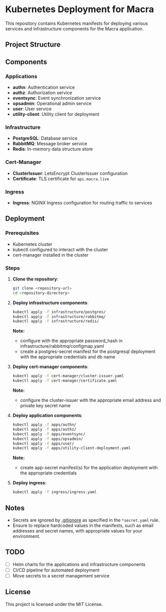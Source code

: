 # Kubernetes Deployment for Macra

This repository contains Kubernetes manifests for deploying various services and infrastructure components for the Macra application.

## Project Structure

## Components

### Applications

- **authn**: Authentication service
- **authz**: Authorization service
- **eventsync**: Event synchronization service
- **opsadmin**: Operational admin service
- **user**: User service
- **utility-client**: Utility client for deployment

### Infrastructure

- **PostgreSQL**: Database service
- **RabbitMQ**: Message broker service
- **Redis**: In-memory data structure store

### Cert-Manager

- **ClusterIssuer**: LetsEncrypt ClusterIssuer configuration
- **Certificate**: TLS certificate for `api.macra.live`

### Ingress

- **Ingress**: NGINX Ingress configuration for routing traffic to services

## Deployment

### Prerequisites

- Kubernetes cluster
- kubectl configured to interact with the cluster
- cert-manager installed in the cluster

### Steps

1. **Clone the repository**:
    ```sh
    git clone <repository-url>
    cd <repository-directory>
    ```

2. **Deploy infrastructure components**:
    ```sh
    kubectl apply -f infrastructure/postgres/
    kubectl apply -f infrastructure/rabbitmq/
    kubectl apply -f infrastructure/redis/
    ```
    **Note:**
    * configure with the appropriate password_hash in infrastructure/rabbitmq/configmap.yaml
    * create a postgres-secret manifest for the postgresql deployment with the appropriate credentials and db name

3. **Deploy cert-manager components**:
    ```sh
    kubectl apply -f cert-manager/cluster-issuer.yaml
    kubectl apply -f cert-manager/certificate.yaml
    ```
    **Note:**
    * configure the cluster-issuer with the appropriate email address and private key secret name

4. **Deploy application components**:
    ```sh
    kubectl apply -f apps/authn/
    kubectl apply -f apps/authz/
    kubectl apply -f apps/eventsync/
    kubectl apply -f apps/opsadmin/
    kubectl apply -f apps/user/
    kubectl apply -f apps/utility-client-deployment.yaml
    ```
    **Note:**
    * create app-secret manifest(s) for the application deployment with the appropriate credentials 

5. **Deploy ingress**:
    ```sh
    kubectl apply -f ingress/ingress.yaml
    ```

## Notes

- Secrets are ignored by [.gitignore](http://_vscodecontentref_/33) as specified in the `*secret.yaml` rule.
- Ensure to replace hardcoded values in the manifests, such as email addresses and secret names, with appropriate values for your environment.

## TODO

- [ ] Helm charts for the applications and infrastructure components
- [ ] CI/CD pipeline for automated deployment
- [ ] Move secrets to a secret management service

## License

This project is licensed under the MIT License.